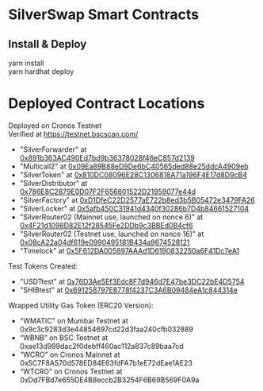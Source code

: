 # SilverSwap Smart Contracts

## Install & Deploy
yarn install  
yarn hardhat deploy

# Deployed Contract Locations
Deployed on Cronos Testnet  
Verified at https://testnet.bscscan.com/
* "SilverForwarder" at [0x891b363AC490Ed7bd9b36378028f46eC857d2139](https://testnet.bscscan.com/address/0x891b363AC490Ed7bd9b36378028f46eC857d2139#code)
* "Multicall2" at [0x09Ea89B88eD9De6bC40565ded88e25ddcA4909eb](https://testnet.bscscan.com/address/0x09Ea89B88eD9De6bC40565ded88e25ddcA4909eb#code)
* "SilverToken" at [0x810DC08096E28C1306818A71a196F4E17d8D9cB4](https://testnet.bscscan.com/address/0x810DC08096E28C1306818A71a196F4E17d8D9cB4#code)
* "SilverDistributor" at [0x786E8C2879E0D07F2F656601522D21959077e44d](https://testnet.bscscan.com/address/0x786E8C2879E0D07F2F656601522D21959077e44d#code)
* "SilverFactory" at [0xD1DfeC22D2577aE722b8ed3b5B05472e3479FA26](https://testnet.bscscan.com/address/0xD1DfeC22D2577aE722b8ed3b5B05472e3479FA26#code)
* "SilverLocker" at [0x5afb450C31941d4340f30286b7D4b84661527104](https://testnet.bscscan.com/address/0x5afb450C31941d4340f30286b7D4b84661527104#code)
* "SilverRouter02 (Mainnet use, launched on nonce 6)" at [0x4F21d1098D82E12f28545Fe2DDb9c3BBEd0B4cf6](https://testnet.bscscan.com/address/0x4F21d1098D82E12f28545Fe2DDb9c3BBEd0B4cf6#code)
* "SilverRouter02 (Testnet use, launched on nonce 16)" at [0x08cA22a04df619e0990495181B434a9674528121](https://testnet.bscscan.com/address/0x08cA22a04df619e0990495181B434a9674528121#code)
* "Timelock" at [0x5F612DA005897AAAd1D6190832250a6F41Dc7eA1](https://testnet.bscscan.com/address/0x5F612DA005897AAAd1D6190832250a6F41Dc7eA1#code)


Test Tokens Created:
* "USDTtest" at [0x76D3Ae5Ef3Edc8F7d946d7E47be3DC22bE4D5754](https://testnet.bscscan.com/address/0x76D3Ae5Ef3Edc8F7d946d7E47be3DC22bE4D5754#code)
* "SHIBtest" at [0x691258797E8778f4237C3A6B09484eA1c844314e](https://testnet.bscscan.com/address/0x691258797E8778f4237C3A6B09484eA1c844314e#code)

Wrapped Utility Gas Token (ERC20 Version):
* "WMATIC" on Mumbai Testnet at 0x9c3c9283d3e44854697cd22d3faa240cfb032889
* “WBNB” on BSC Testnet at 0xae13d989dac2f0debff460ac112a837c89baa7cd
* “WCRO” on Cronos Mainnet at 0x5C7F8A570d578ED84E63fdFA7b1eE72dEae1AE23
* “WTCRO” on Cronos Testnet at 0xDd7FBd7e655DE4B8eccb2B3254F6B69B569F0A9a
